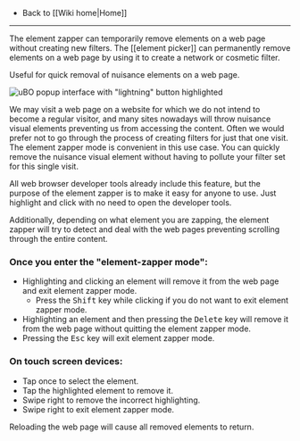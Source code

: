 - Back to [[Wiki home|Home]]

***

The element zapper can temporarily remove elements on a web page without creating new filters. The [[element picker]] can permanently remove elements on a web page by using it to create a network or cosmetic filter.

Useful for quick removal of nuisance elements on a web page.

![uBO popup interface with "lightning" button highlighted](https://user-images.githubusercontent.com/95879668/199074261-52ca63e3-fb36-49cb-9def-481ac4d41d30.png)

We may visit a web page on a website for which we do not intend to become a regular visitor, and many sites nowadays will throw nuisance visual elements preventing us from accessing the content. Often we would prefer not to go through the process of creating filters for just that one visit. The element zapper mode is convenient in this use case. You can quickly remove the nuisance visual element without having to pollute your filter set for this single visit.

All web browser developer tools already include this feature, but the purpose of the element zapper is to make it easy for anyone to use. Just highlight and click with no need to open the developer tools.

Additionally, depending on what element you are zapping, the element zapper will try to detect and deal with the web pages preventing scrolling through the entire content.

### Once you enter the "element-zapper mode":

- Highlighting and clicking an element will remove it from the web page and exit element zapper mode.
    - Press the <kbd>Shift</kbd> key while clicking if you do not want to exit element zapper mode.
- Highlighting an element and then pressing the <kbd>Delete</kbd> key will remove it from the web page without quitting the element zapper mode.
- Pressing the <kbd>Esc</kbd> key will exit element zapper mode.

### On touch screen devices:

- Tap once to select the element.
- Tap the highlighted element to remove it.
- Swipe right to remove the incorrect highlighting.
- Swipe right to exit element zapper mode.

Reloading the web page will cause all removed elements to return.